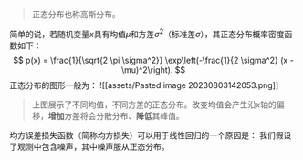 > 正态分布也称高斯分布。

简单的说，若随机变量$x$具有均值$\mu$和方差$\sigma^2$（标准差$\sigma$），其正态分布概率密度函数如下：
$$
p(x) = \frac{1}{\sqrt{2 \pi \sigma^2}} \exp\left(-\frac{1}{2 \sigma^2} (x - \mu)^2\right).
$$
正态分布的图形一般为：
![[assets/Pasted image 20230803142053.png]]
> 上图展示了不同均值，不同方差的正态分布。改变均值会产生沿$x$轴的偏移，**增加**方差将会分散分布、**降低**其峰值。

均方误差损失函数（简称均方损失）可以用于线性回归的一个原因是： 我们假设了观测中包含噪声，其中噪声服从正态分布。
